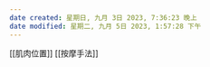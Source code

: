 ```yaml
---
date created: 星期日, 九月 3日 2023, 7:36:23 晚上
date modified: 星期二, 九月 5日 2023, 1:57:28 下午
---
```

[[肌肉位置]]
[[按摩手法]]